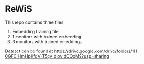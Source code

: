 # ReWiS
This repo contains three files,
1) Embedding training file
2) 1 monitors with trained embedding
3) 3 monitors with trained emeddings



Dataset can be found at https://drive.google.com/drive/folders/1H-0GFOIHmHpHfdV-T5qv_diov_dCQxMS?usp=sharing
